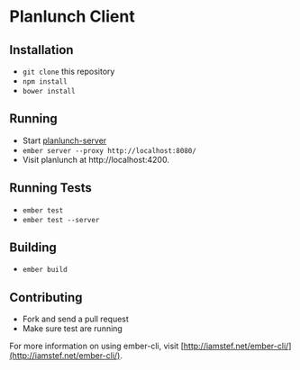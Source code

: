 # Planlunch Client


## Installation

* `git clone` this repository
* `npm install`
* `bower install`

## Running

* Start [planlunch-server](https://github.com/pogopaule/planlunch-server/)
* `ember server --proxy http://localhost:8080/`
* Visit planlunch at http://localhost:4200.

## Running Tests

* `ember test`
* `ember test --server`

## Building

* `ember build`

## Contributing

* Fork and send a pull request
* Make sure test are running



For more information on using ember-cli, visit [http://iamstef.net/ember-cli/](http://iamstef.net/ember-cli/).
